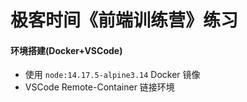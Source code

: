 # 极客时间《前端训练营》练习

#### 环境搭建(Docker+VSCode)

- 使用 `node:14.17.5-alpine3.14` Docker 镜像
- VSCode Remote-Container 链接环境

